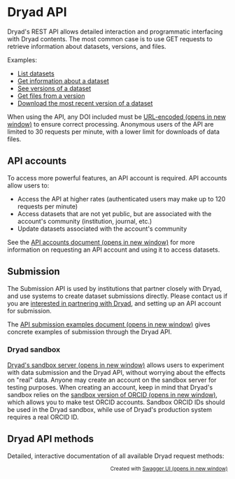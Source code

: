 # Dryad API

Dryad's REST API allows detailed interaction and programmatic interfacing with Dryad contents. The most common case is to use GET requests to retrieve information about datasets, versions, and files.

Examples:

- [List datasets](https://datadryad.org/api/v2/datasets)
- [Get information about a dataset](https://datadryad.org/api/v2/datasets/doi%3A10.5061%2Fdryad.j1fd7)
- [See versions of a dataset](https://datadryad.org/api/v2/datasets/doi%3A10.5061%2Fdryad.j1fd7/versions)
- [Get files from a version](https://datadryad.org/api/v2/versions/26724/files)
- [Download the most recent version of a dataset](https://datadryad.org/api/v2/datasets/doi%3A10.5061%2Fdryad.j1fd7/download)

When using the API, any DOI included must be <a href="https://www.w3schools.com/tags/ref_urlencode.ASP" target="blank">URL-encoded<span class="screen-reader-only"> (opens in new window)</span></a> to ensure correct processing. Anonymous users of the API are limited to 30 requests per minute, with a lower limit for downloads of data files.


## API accounts

To access more powerful features, an API account is required. API accounts allow users to:

- Access the API at higher rates (authenticated users may make up to 120 requests per minute)
- Access datasets that are not yet public, but are associated with the account's community (institution, journal, etc.)
- Update datasets associated with the account's community

See the <a href="https://github.com/CDL-Dryad/dryad-app/blob/main/documentation/apis/api_accounts.md" target="blank">API accounts document<span class="screen-reader-only"> (opens in new window)</span></a> for more information on requesting an API account and using it to access datasets.


## Submission

The Submission API is used by institutions that partner closely with Dryad, and use systems to create dataset submissions directly. Please contact us if you are [interested in partnering with Dryad](/stash/interested), and setting up an API account for submission.

The <a href="https://github.com/CDL-Dryad/dryad-app/blob/main/documentation/apis/submission.md" target="blank">API submission examples document<span class="screen-reader-only"> (opens in new window)</span></a> gives concrete examples of submission through the Dryad API.

### Dryad sandbox

<a href="https://dryad-stg.cdlib.org/" target="blank">Dryad's sandbox server<span class="screen-reader-only"> (opens in new window)</span></a> allows users to experiment with data submission and the Dryad API, without worrying about the effects on "real" data. Anyone may create an account on the sandbox server for testing purposes. When creating an account, keep in mind that Dryad's sandbox relies on the <a href="https://sandbox.orcid.org/" target="_blank">sandbox version of ORCID<span class="screen-reader-only"> (opens in new window)</span></a>, which allows you to make test ORCID accounts. Sandbox ORCID IDs should be used in the Dryad sandbox, while use of Dryad's production system requires a real ORCID ID.


## Dryad API methods

Detailed, interactive documentation of all available Dryad request methods:

<script src="/api/v2/docs/swagger-ui-bundle.js" charset="UTF-8"> </script>
<script src="/api/v2/docs/swagger-ui-standalone-preset.js" charset="UTF-8"> </script>
<script src="/api/v2/docs/swagger-initializer.js" charset="UTF-8"> </script>
<div id="swagger-ui"></div>
<script>
  function copyUrl(e) {
    const copyButton = e.currentTarget.firstElementChild;
    const pathSpan = e.currentTarget.parentElement.querySelector('.opblock-summary-path')
    const requestUrl = pathSpan.dataset.path
    navigator.clipboard.writeText(`${apiUrl}${requestUrl}`).then(() => {
      // Successful copy
      copyButton.parentElement.setAttribute('title', 'Copied');
      copyButton.classList.remove('fa-clipboard');
      copyButton.classList.add('fa-check');
      copyButton.innerHTML = '<span class="screen-reader-only">Copied</span>'
      setTimeout(function(){
        copyButton.parentElement.setAttribute('title', 'Copy API URL');
        copyButton.classList.add('fa-clipboard');
        copyButton.classList.remove('fa-check');
        copyButton.innerHTML = '';
      }, 2000);
    });
  }
  window.onload = function() {
    const ui = SwaggerUIBundle({
      url: "/openapi.yml?4",
      dom_id: '#swagger-ui',
      deepLinking: true,
      presets: [
        SwaggerUIBundle.presets.apis,
        SwaggerUIStandalonePreset
      ],
      plugins: [
        SwaggerUIBundle.plugins.DownloadUrl
      ],
      supportedSubmitMethods: ['get'],
      defaultModelsExpandDepth: 0,
    })
    window.ui = ui
  }
  let apiUrl = ''
  awaitSelector('.servers select').then((server) => {
    apiUrl = server.value
    server.addEventListener('change', e => {
      apiUrl = e.currentTarget.value
    })
    document.querySelectorAll('.opblock-summary').forEach(block => {
      const newEl = document.createElement("div");
      newEl.setAttribute('class', 'copy-icon');
      newEl.setAttribute('role', 'button');
      newEl.setAttribute('tabindex', 0);
      newEl.setAttribute('aria-label', 'Copy API URL');
      newEl.setAttribute('title', 'Copy API URL');
      newEl.innerHTML = '<i class="fa fa-clipboard" role="status"></i>';
      block.insertBefore(newEl, block.lastElementChild);
      newEl.addEventListener('click', copyUrl)
      newEl.addEventListener('keydown', (e) => {
        if (event.key === ' ' || event.key === 'Enter') {
          copyUrl(e)
        }
      });
    })
  })
</script>

<p style="text-align:right; font-size: smaller">Created with <a href="https://swagger.io/tools/swagger-ui/" target="blank">Swagger UI<span class="screen-reader-only"> (opens in new window)</span></a></p>
